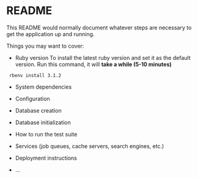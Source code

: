 # README

This README would normally document whatever steps are necessary to get the
application up and running.

Things you may want to cover:

* Ruby version
To install the latest ruby version and set it as the default version.
Run this command, it will **take a while (5-10 minutes)**

<code> rbenv install 3.1.2 </code>

* System dependencies

* Configuration

* Database creation

* Database initialization

* How to run the test suite

* Services (job queues, cache servers, search engines, etc.)

* Deployment instructions

* ...
